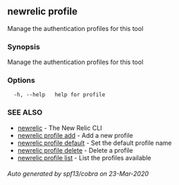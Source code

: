 ## newrelic profile

Manage the authentication profiles for this tool

### Synopsis

Manage the authentication profiles for this tool

### Options

```
  -h, --help   help for profile
```

### SEE ALSO

* [newrelic](newrelic.md)	 - The New Relic CLI
* [newrelic profile add](newrelic_profile_add.md)	 - Add a new profile
* [newrelic profile default](newrelic_profile_default.md)	 - Set the default profile name
* [newrelic profile delete](newrelic_profile_delete.md)	 - Delete a profile
* [newrelic profile list](newrelic_profile_list.md)	 - List the profiles available

###### Auto generated by spf13/cobra on 23-Mar-2020
